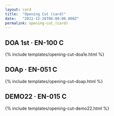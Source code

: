 ```yaml
---
layout: card
title:  "Opening Cut (card)"
date:   "2022-12-26T06:00:00.000Z"
permalink: opening-cut_(card)
---
```


## DOA 1st &middot; EN-100 C

{% include templates/opening-cut-doa1e.html %}


## DOAp &middot; EN-051 C

{% include templates/opening-cut-doap.html %}


## DEMO22 &middot; EN-015 C

{% include templates/opening-cut-demo22.html %}
